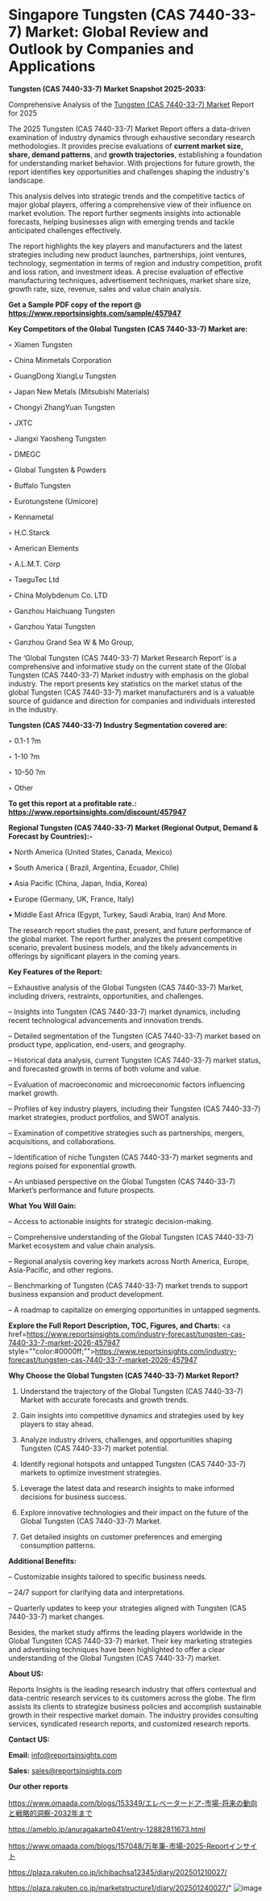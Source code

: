 # Singapore Tungsten (CAS 7440-33-7) Market: Global Review and Outlook by Companies and Applications

<strong>Tungsten (CAS 7440-33-7) Market Snapshot 2025-2033:</strong>

Comprehensive Analysis of the <a href=https://www.reportsinsights.com/sample/457947>Tungsten (CAS 7440-33-7) Market</a> Report for 2025

The 2025 Tungsten (CAS 7440-33-7) Market Report offers a data-driven examination of industry dynamics through exhaustive secondary research methodologies. It provides precise evaluations of <strong>current market size, share, demand patterns</strong>, and <strong>growth trajectories</strong>, establishing a foundation for understanding market behavior. With projections for future growth, the report identifies key opportunities and challenges shaping the industry's landscape.

This analysis delves into strategic trends and the competitive tactics of major global players, offering a comprehensive view of their influence on market evolution. The report further segments insights into actionable forecasts, helping businesses align with emerging trends and tackle anticipated challenges effectively.

The report highlights the key players and manufacturers and the latest strategies including new product launches, partnerships, joint ventures, technology, segmentation in terms of region and industry competition, profit and loss ration, and investment ideas. A precise evaluation of effective manufacturing techniques, advertisement techniques, market share size, growth rate, size, revenue, sales and value chain analysis.

<strong>Get a Sample PDF copy of the report @ <a href=https://www.reportsinsights.com/sample/457947 style=color:#0000ff;>https://www.reportsinsights.com/sample/457947</a></strong>

<strong>Key Competitors of the Global Tungsten (CAS 7440-33-7) Market are:</strong>

‣ Xiamen Tungsten

‣ China Minmetals Corporation

‣ GuangDong XiangLu Tungsten

‣ Japan New Metals (Mitsubishi Materials)

‣ Chongyi ZhangYuan Tungsten

‣ JXTC

‣ Jiangxi Yaosheng Tungsten

‣ DMEGC

‣ Global Tungsten & Powders

‣ Buffalo Tungsten

‣ Eurotungstene (Umicore)

‣ Kennametal

‣ H.C.Starck

‣ American Elements

‣ A.L.M.T. Corp

‣ TaeguTec Ltd

‣ China Molybdenum Co. LTD

‣ Ganzhou Haichuang Tungsten

‣ Ganzhou Yatai Tungsten

‣ Ganzhou Grand Sea W & Mo Group,

The ‘Global Tungsten (CAS 7440-33-7) Market Research Report’ is a comprehensive and informative study on the current state of the Global Tungsten (CAS 7440-33-7) Market industry with emphasis on the global industry. The report presents key statistics on the market status of the global Tungsten (CAS 7440-33-7) market manufacturers and is a valuable source of guidance and direction for companies and individuals interested in the industry.

<strong>Tungsten (CAS 7440-33-7) Industry Segmentation covered are:</strong>

‣ 0.1-1 ?m

‣ 1-10 ?m

‣ 10-50 ?m

‣ Other

<strong>To get this report at a profitable rate.: <a href=https://www.reportsinsights.com/discount/457947 style=color:#0000ff;>https://www.reportsinsights.com/discount/457947</a></strong>

<strong>Regional Tungsten (CAS 7440-33-7) Market (Regional Output, Demand &amp; Forecast by Countries):-</strong>

• North America (United States, Canada, Mexico)

• South America ( Brazil, Argentina, Ecuador, Chile)

• Asia Pacific (China, Japan, India, Korea)

• Europe (Germany, UK, France, Italy)

• Middle East Africa (Egypt, Turkey, Saudi Arabia, Iran) And More.

The research report studies the past, present, and future performance of the global market. The report further analyzes the present competitive scenario, prevalent business models, and the likely advancements in offerings by significant players in the coming years.

<strong>Key Features of the Report:</strong>

– Exhaustive analysis of the Global Tungsten (CAS 7440-33-7) Market, including drivers, restraints, opportunities, and challenges.

– Insights into Tungsten (CAS 7440-33-7) market dynamics, including recent technological advancements and innovation trends.

– Detailed segmentation of the Tungsten (CAS 7440-33-7) market based on product type, application, end-users, and geography.

– Historical data analysis, current Tungsten (CAS 7440-33-7) market status, and forecasted growth in terms of both volume and value.

– Evaluation of macroeconomic and microeconomic factors influencing market growth.

– Profiles of key industry players, including their Tungsten (CAS 7440-33-7) market strategies, product portfolios, and SWOT analysis.

– Examination of competitive strategies such as partnerships, mergers, acquisitions, and collaborations.

– Identification of niche Tungsten (CAS 7440-33-7) market segments and regions poised for exponential growth.

– An unbiased perspective on the Global Tungsten (CAS 7440-33-7) Market’s performance and future prospects.

<strong>What You Will Gain:</strong>

– Access to actionable insights for strategic decision-making.

– Comprehensive understanding of the Global Tungsten (CAS 7440-33-7) Market ecosystem and value chain analysis.

– Regional analysis covering key markets across North America, Europe, Asia-Pacific, and other regions.

– Benchmarking of Tungsten (CAS 7440-33-7) market trends to support business expansion and product development.

– A roadmap to capitalize on emerging opportunities in untapped segments.

<strong>Explore the Full Report Description, TOC, Figures, and Charts:</strong>
<a href=https://www.reportsinsights.com/industry-forecast/tungsten-cas-7440-33-7-market-2026-457947 style=""color:#0000ff;"">https://www.reportsinsights.com/industry-forecast/tungsten-cas-7440-33-7-market-2026-457947</a>

<strong>Why Choose the Global Tungsten (CAS 7440-33-7) Market Report?</strong>

1. Understand the trajectory of the Global Tungsten (CAS 7440-33-7) Market with accurate forecasts and growth trends.

2. Gain insights into competitive dynamics and strategies used by key players to stay ahead.

3. Analyze industry drivers, challenges, and opportunities shaping Tungsten (CAS 7440-33-7) market potential.

4. Identify regional hotspots and untapped Tungsten (CAS 7440-33-7) markets to optimize investment strategies.

5. Leverage the latest data and research insights to make informed decisions for business success.

6. Explore innovative technologies and their impact on the future of the Global Tungsten (CAS 7440-33-7) Market.

7. Get detailed insights on customer preferences and emerging consumption patterns.

<strong>Additional Benefits:</strong>

– Customizable insights tailored to specific business needs.

– 24/7 support for clarifying data and interpretations.

– Quarterly updates to keep your strategies aligned with Tungsten (CAS 7440-33-7) market changes.

Besides, the market study affirms the leading players worldwide in the Global Tungsten (CAS 7440-33-7) market. Their key marketing strategies and advertising techniques have been highlighted to offer a clear understanding of the Global Tungsten (CAS 7440-33-7) market.

<strong><strong>About US</strong>:</strong>

Reports Insights is the leading research industry that offers contextual and data-centric research services to its customers across the globe. The firm assists its clients to strategize business policies and accomplish sustainable growth in their respective market domain. The industry provides consulting services, syndicated research reports, and customized research reports.

<strong>Contact US:</strong>

<p class=><b>Email:</b> <a href=mailto:info@reportsinsights.com>info@reportsinsights.com</a></p>
<p class=><b>Sales:</b> <a href=mailto:sales@reportsinsights.com>sales@reportsinsights.com</a></p>

<strong>Our other reports</strong>

<a href=https://www.omaada.com/blogs/153349/エレベータードア-市場-将来の動向と戦略的洞察-2032年まで>https://www.omaada.com/blogs/153349/エレベータードア-市場-将来の動向と戦略的洞察-2032年まで</a>

<a href=https://ameblo.jp/anuragakarte041/entry-12882811673.html>https://ameblo.jp/anuragakarte041/entry-12882811673.html</a>

<a href=https://www.omaada.com/blogs/157048/万年筆-市場-2025-Reportインサイト>https://www.omaada.com/blogs/157048/万年筆-市場-2025-Reportインサイト</a>

<a href=https://plaza.rakuten.co.jp/ichibachsa12345/diary/202501210027/>https://plaza.rakuten.co.jp/ichibachsa12345/diary/202501210027/</a>

<a href=https://plaza.rakuten.co.jp/marketstructure1/diary/202501240027/>https://plaza.rakuten.co.jp/marketstructure1/diary/202501240027/</a>"
![image](https://github.com/user-attachments/assets/edb20dea-b288-4897-b729-5cbbe68686a8)
